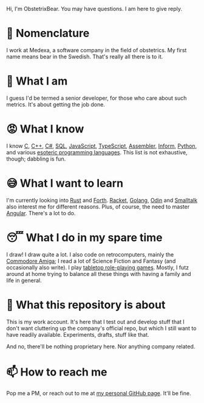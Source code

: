 Hi, I'm ObstetrixBear. You may have questions. I am here to give reply.

# :bear: Nomenclature
I work at Medexa, a software company in the field of obstetrics. My first name means bear in the Swedish. That's really all there is to it.

# :construction_worker: What I am
I guess I'd be termed a senior developer, for those who care about such metrics. It's about getting the job done. 

# :rage: What I know
I know [C](https://en.wikipedia.org/wiki/C_(programming_language)), [C++](https://en.wikipedia.org/wiki/C%2B%2B), [C#](https://en.wikipedia.org/wiki/C_Sharp_(programming_language)), [SQL](https://en.wikipedia.org/wiki/SQL), [JavaScript](https://en.wikipedia.org/wiki/JavaScript), [TypeScript](https://en.wikipedia.org/wiki/TypeScript), [Assembler](https://en.wikipedia.org/wiki/Assembly_language), [Inform](https://en.wikipedia.org/wiki/Inform), [Python](https://en.wikipedia.org/wiki/Python_(programming_language)), and various [esoteric programming languages](https://en.wikipedia.org/wiki/Esoteric_programming_language). This list is not exhaustive, though; dabbling is fun. 

# :sweat_smile: What I want to learn
I'm currently looking into [Rust](https://en.wikipedia.org/wiki/Rust_(programming_language)) and [Forth](https://en.wikipedia.org/wiki/Forth_(programming_language)). [Racket](https://en.wikipedia.org/wiki/Racket_(programming_language)), [Golang](https://en.wikipedia.org/wiki/Go_(programming_language)), [Odin](https://odin-lang.org/) and [Smalltalk](https://en.wikipedia.org/wiki/Smalltalk_(programming_language)) also interest me for different reasons. Plus, of course, the need to master [Angular](https://en.wikipedia.org/wiki/Angular_(web_framework)). There's a lot to do. 

# :sleeping: What I do in my spare time
I draw! I draw quite a lot. I also code on retrocomputers, mainly the [Commodore Amiga](https://en.wikipedia.org/wiki/Amiga); I read a lot of Science Fiction and Fantasy (and occasionally also write). I play [tabletop role-playing games](https://en.wikipedia.org/wiki/Tabletop_role-playing_game). Mostly, I futz around at home trying to balance all these things with having a family and life in general. 

# :information_desk_person: What this repository is about
This is my work account. It's here that I test out and develop stuff that I don't want cluttering up the company's official repo, but which I still want to have readily available. Experiments, drafts, stuff like that.

And no, there'll be nothing proprietary here. Nor anything company related.

# 📫 How to reach me
Pop me a PM, or reach out to me at [my personal GitHub page](https://github.com/Eleas). It'll be fine.
